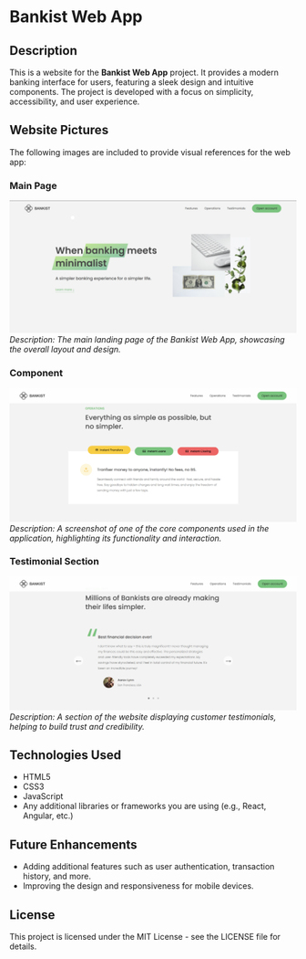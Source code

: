 # Bankist Web App

## Description
This is a website for the **Bankist Web App** project. It provides a modern banking interface for users, featuring a sleek design and intuitive components. The project is developed with a focus on simplicity, accessibility, and user experience.

## Website Pictures
The following images are included to provide visual references for the web app:

### Main Page
![Main Page](Website-Pictures/mainPage.png)
*Description: The main landing page of the Bankist Web App, showcasing the overall layout and design.*

### Component
![Component](Website-Pictures/Component.png)
*Description: A screenshot of one of the core components used in the application, highlighting its functionality and interaction.*

### Testimonial Section
![Testimonial](Website-Pictures/Testimonial.png)
*Description: A section of the website displaying customer testimonials, helping to build trust and credibility.*

## Technologies Used
- HTML5
- CSS3
- JavaScript
- Any additional libraries or frameworks you are using (e.g., React, Angular, etc.)

## Future Enhancements
- Adding additional features such as user authentication, transaction history, and more.
- Improving the design and responsiveness for mobile devices.

## License
This project is licensed under the MIT License - see the LICENSE file for details.
